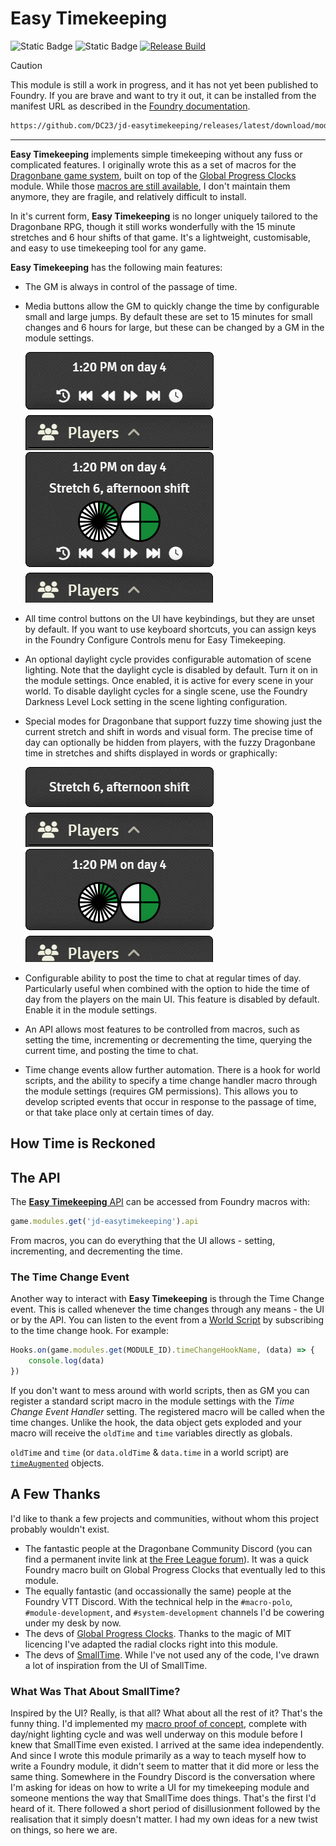 # Easy Timekeeping

![Static Badge](https://img.shields.io/badge/Module%20Status%3A-Alpha-red)
![Static Badge](https://img.shields.io/badge/Version-0.6.5-blue)
[![Release Build](https://github.com/DC23/jd-easytimekeeping/actions/workflows/main.yml/badge.svg)](https://github.com/DC23/jd-easytimekeeping/actions/workflows/main.yml)

> [!CAUTION]
> This module is still a work in progress, and it has not yet been published to Foundry. If you are brave and want to try it out, it can be installed from the manifest URL as described in the [Foundry documentation](https://foundryvtt.com/article/modules/).

```html
https://github.com/DC23/jd-easytimekeeping/releases/latest/download/module.json
```

---

**Easy Timekeeping** implements simple timekeeping without any fuss or complicated features. I originally wrote this as a set of macros for the [Dragonbane game system](https://foundryvtt.com/packages/dragonbane), built on top of the [Global Progress Clocks](https://foundryvtt.com/packages/global-progress-clocks) module. While those [macros are still available](https://github.com/DC23/foundry-macros/blob/main/dbtime/dbtime-readme.md), I don't maintain them anymore, they are fragile, and relatively difficult to install.

In it's current form, **Easy Timekeeping** is no longer uniquely tailored to the Dragonbane RPG, though it still works wonderfully with the 15 minute stretches and 6 hour shifts of that game. It's a lightweight, customisable, and easy to use timekeeping tool for any game.

**Easy Timekeeping** has the following main features:

- The GM is always in control of the passage of time.

- Media buttons allow the GM to quickly change the time by configurable small and large jumps. By default these are set to 15 minutes for small changes and 6 hours for large, but these can be changed by a GM in the module settings.

    ![Default GM UI](./documentation/img/gm-default-ui.png)
    ![Default GM UI](./documentation/img/gm-all-ui.png)

- All time control buttons on the UI have keybindings, but they are unset by default. If you want to use keyboard shortcuts, you can assign keys in the Foundry Configure Controls menu for Easy Timekeeping.

- An optional daylight cycle provides configurable automation of scene lighting. Note that the daylight cycle is disabled by default. Turn it on in the module settings. Once enabled, it is active for every scene in your world. To disable daylight cycles for a single scene, use the Foundry Darkness Level Lock setting in the scene lighting configuration.

- Special modes for Dragonbane that support fuzzy time showing just the current stretch and shift in words and visual form. The precise time of day can optionally be hidden from players, with the fuzzy Dragonbane time in stretches and shifts displayed in words or graphically:

    ![Player view of Dragonbane text-based fuzzy time](./documentation/img/player-fuzzy-dragonbane.png)
    ![Player view of Dragonbane graphical fuzzy time](./documentation/img/player-dragonbane-graphical.png)

- Configurable ability to post the time to chat at regular times of day. Particularly useful when combined with the option to hide the time of day from the players on the main UI. This feature is disabled by default. Enable it in the module settings.

- An API allows most features to be controlled from macros, such as setting the time, incrementing or decrementing the time, querying the current time, and posting the time to chat.

- Time change events allow further automation. There is a hook for world scripts, and the ability to specify a time change handler macro through the module settings (requires GM permissions). This allows you to develop scripted events that occur in response to the passage of time, or that take place only at certain times of day.

## How Time is Reckoned

## The API

The [**Easy Timekeeping** API](./documentation/timekeeper.md) can be accessed from Foundry macros with:

```js
game.modules.get('jd-easytimekeeping').api
```

From macros, you can do everything that the UI allows - setting, incrementing, and decrementing the time.

### The Time Change Event

Another way to interact with **Easy Timekeeping** is through the Time Change event. This is called whenever the time changes through any means - the UI or by the API. You can listen to the event from a [World Script](https://foundryvtt.wiki/en/basics/world-scripts) by subscribing to the time change hook. For example:

```js
Hooks.on(game.modules.get(MODULE_ID).timeChangeHookName, (data) => {
    console.log(data)
})
```

If you don't want to mess around with world scripts, then as GM you can register a standard script macro in the module settings with the *Time Change Event Handler* setting. The registered macro will be called when the time changes. Unlike the hook, the data object gets exploded and your macro will receive the `oldTime` and `time` variables directly as globals.

`oldTime` and `time` (or `data.oldTime` & `data.time` in a world script) are [`timeAugmented`](./documentation/timekeeper.md#timeaugmented) objects.

## A Few Thanks

I'd like to thank a few projects and communities, without whom this project probably wouldn't exist.

- The fantastic people at the Dragonbane Community Discord (you can find a permanent invite link at [the Free League forum](https://forum.frialigan.se/viewtopic.php?t=12039)). It was a quick Foundry macro built on Global Progress Clocks that eventually led to this module.
- The equally fantastic (and occassionally the same) people at the Foundry VTT Discord. With the technical help in the `#macro-polo`, `#module-development`, and `#system-development` channels I'd be cowering under my desk by now.
- The devs of [Global Progress Clocks](https://github.com/CarlosFdez/global-progress-clocks). Thanks to the magic of MIT licencing I've adapted the radial clocks right into this module.
- The devs of [SmallTime](https://github.com/unsoluble/smalltime). While I've not used any of the code, I've drawn a lot of inspiration from the UI of SmallTime.

### What Was That About SmallTime?

Inspired by the UI? Really, is that all? What about all the rest of it? That's the funny thing. I'd implemented my [macro proof of concept](https://github.com/DC23/foundry-macros/blob/main/dbtime/dbtime-readme.md), complete with day/night lighting cycle and was well underway on this module before I knew that SmallTime even existed. I arrived at the same idea independently. And since I wrote this module primarily as a way to teach myself how to write a Foundry module, it didn't seem to matter that it did more or less the same thing. Somewhere in the Foundry Discord is the conversation where I'm asking for ideas on how to write a UI for my timekeeping module and someone mentions the way that SmallTime does things. That's the first I'd heard of it. There followed a short period of disillusionment followed by the realisation that it simply doesn't matter. I had my own ideas for a new twist on things, so here we are.
